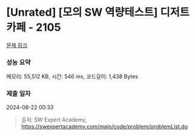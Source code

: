 # [Unrated] [모의 SW 역량테스트] 디저트 카페 - 2105 

[문제 링크](https://swexpertacademy.com/main/code/problem/problemDetail.do?contestProbId=AV5VwAr6APYDFAWu) 

### 성능 요약

메모리: 55,512 KB, 시간: 546 ms, 코드길이: 1,438 Bytes

### 제출 일자

2024-08-22 00:33



> 출처: SW Expert Academy, https://swexpertacademy.com/main/code/problem/problemList.do